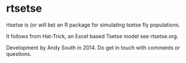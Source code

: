 rtsetse
========================================================

rtsetse is (or will be) an R package for simulating tsetse fly populations.

It follows from Hat-Trick, an Excel based Tsetse model see rtsetse.org.

Development by Andy South in 2014. Do get in touch with comments or questions.